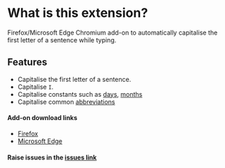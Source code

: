 # What is this extension?

Firefox/Microsoft Edge Chromium add-on to automatically capitalise the first letter of a sentence while typing.

## Features

- Capitalise the first letter of a sentence.
- Capitalise `I`.
- Capitalise constants such as [days](https://github.com/hrai/auto-capitalise-sentence/blob/6c02e173fdd85ed149fa1c0463c52a9b8f04fca7/src/constants.js#l1), [months](https://github.com/hrai/auto-capitalise-sentence/blob/6c02e173fdd85ed149fa1c0463c52a9b8f04fca7/src/constants.js#L11)
- Capitalise common [abbreviations](https://github.com/hrai/auto-capitalise-sentence/blob/6c02e173fdd85ed149fa1c0463c52a9b8f04fca7/src/constants.js#L24)

#### Add-on download links

- [Firefox](https://addons.mozilla.org/en-US/firefox/addon/auto-capitalise-sentence/)
- [Microsoft Edge](https://microsoftedge.microsoft.com/addons/detail/auto-capitalise-sentence/ifebcbphlfoifeajpbecncpgjflpbann)

#### Raise issues in the [issues link](https://github.com/hrai/auto-capitalise-extension/issues)
